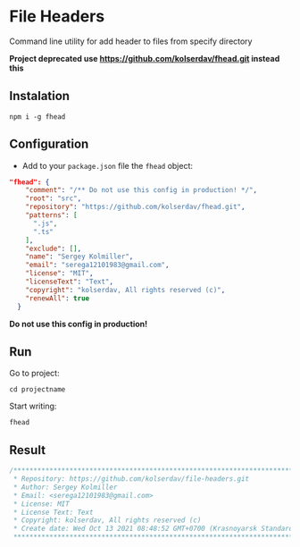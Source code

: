 # File Headers

Command line utility for add header to files from specify directory

**Project deprecated use https://github.com/kolserdav/fhead.git instead this**

## Instalation

```
npm i -g fhead
```

## Configuration

- Add to your `package.json` file the `fhead` object:

```json
"fhead": {
    "comment": "/** Do not use this config in production! */",
    "root": "src",
    "repository": "https://github.com/kolserdav/fhead.git",
    "patterns": [
      ".js",
      ".ts"
    ],
    "exclude": [],
    "name": "Sergey Kolmiller",
    "email": "serega12101983@gmail.com",
    "license": "MIT",
    "licenseText": "Text",
    "copyright": "kolserdav, All rights reserved (c)",
    "renewAll": true
  }
```

**Do not use this config in production!**

## Run

Go to project:

```
cd projectname
```

Start writing:

```
fhead
```

## Result

```javascript
/******************************************************************************************
 * Repository: https://github.com/kolserdav/file-headers.git
 * Author: Sergey Kolmiller
 * Email: <serega12101983@gmail.com>
 * License: MIT
 * License Text: Text
 * Copyright: kolserdav, All rights reserved (c)
 * Create date: Wed Oct 13 2021 08:48:52 GMT+0700 (Krasnoyarsk Standard Time)
 ******************************************************************************************/
```
